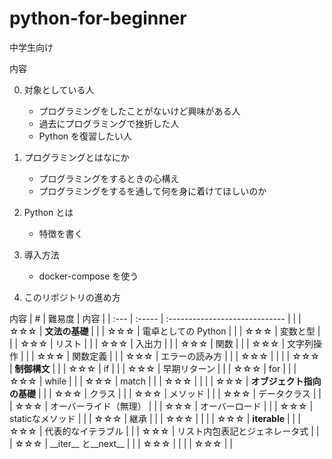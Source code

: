 # python-for-beginner

中学生向け

内容

0. 対象としている人

   - プログラミングをしたことがないけど興味がある人
   - 過去にプログラミングで挫折した人
   - Python を復習したい人

1. プログラミングとはなにか

   - プログラミングをするときの心構え
   - プログラミングをするを通して何を身に着けてほしいのか

2. Python とは

   - 特徴を書く

3. 導入方法

   - docker-compose を使う

4. このリポジトリの進め方
 
内容
| #    | 難易度 | 内容                           |
| :--- | :----- | :----------------------------- |
|      | ☆☆☆    | **文法の基礎**                 |
|      | ☆☆☆    | 電卓としての Python            |
|      | ☆☆☆    | 変数と型                       |
|      | ☆☆☆    | リスト                         |
|      | ☆☆☆    | 入出力                         |
|      | ☆☆☆    | 関数                           |
|      | ☆☆☆    | 文字列操作                     |
|      | ☆☆☆    | 関数定義                       |
|      | ☆☆☆    | エラーの読み方                 |
|      | ☆☆☆    |                                |
|      | ☆☆☆    | **制御構文**                   |
|      | ☆☆☆    | if                             |
|      | ☆☆☆    | 早期リターン                   |
|      | ☆☆☆    | for                            |
|      | ☆☆☆    | while                          |
|      | ☆☆☆    | match                          |
|      | ☆☆☆    |                                |
|      | ☆☆☆    | **オブジェクト指向の基礎**     |
|      | ☆☆☆    | クラス                         |
|      | ☆☆☆    | メソッド                       |
|      | ☆☆☆    | データクラス                   |
|      | ☆☆☆    | オーバーライド（無理）         |
|      | ☆☆☆    | オーバーロード                 |
|      | ☆☆☆    | staticなメソッド               |
|      | ☆☆☆    | 継承                           |
|      | ☆☆☆    |                                |
|      | ☆☆☆    | **iterable**                   |
|      | ☆☆☆    | 代表的なイテラブル             |
|      | ☆☆☆    | リスト内包表記とジェネレータ式 |
|      | ☆☆☆    | \_\_iter__  と\_\_next__       |
|      | ☆☆☆    |                                |
|      | ☆☆☆    |                                |
